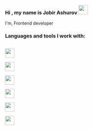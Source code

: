 ### Hi , my name  is  Jobir  Ashurov <img src="https://media0.giphy.com/media/w1OBpBd7kJqHrJnJ13/giphy.gif?cid=ecf05e47zc0jyo7jlnf7tb2oif0sytwgf6iy1ez45tj6qkx4&rid=giphy.gif&ct=s" width="30" height="30" ><br>
I'm, Frontend developer <br>

### Languages and  tools I work  with:
<code> <img src="https://upload.wikimedia.org/wikipedia/commons/thumb/6/61/HTML5_logo_and_wordmark.svg/512px-HTML5_logo_and_wordmark.svg.png?20170517184425" width="30" > </code>
<code> <img src="https://cdn.freebiesupply.com/logos/large/2x/css3-logo-png-transparent.png" width="30" > </code>
<code> <img src="https://upload.wikimedia.org/wikipedia/commons/thumb/9/96/Sass_Logo_Color.svg/2560px-Sass_Logo_Color.svg.png" width="30" > </code>
<code> <img src="https://1000logos.net/wp-content/uploads/2020/09/JavaScript-Logo.png" width="30" > </code>
<code> <img src="https://upload.wikimedia.org/wikipedia/commons/thumb/a/a7/React-icon.svg/2300px-React-icon.svg.png" width="30" > </code>
<code> <img src="https://upload.wikimedia.org/wikipedia/commons/4/49/Redux.png" width="30" > </code>

